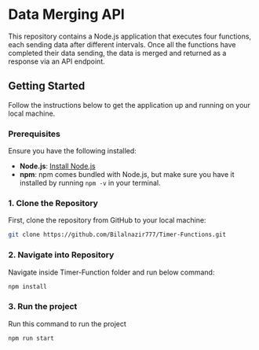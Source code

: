 # Data Merging API

This repository contains a Node.js application that executes four functions, each sending data after different intervals. Once all the functions have completed their data sending, the data is merged and returned as a response via an API endpoint.

## Getting Started

Follow the instructions below to get the application up and running on your local machine.

### Prerequisites

Ensure you have the following installed:

- **Node.js**: [Install Node.js](https://nodejs.org/)
- **npm**: npm comes bundled with Node.js, but make sure you have it installed by running `npm -v` in your terminal.

### 1. Clone the Repository

First, clone the repository from GitHub to your local machine:

```bash
git clone https://github.com/Bilalnazir777/Timer-Functions.git
```

### 2. Navigate into Repository

Navigate inside Timer-Function folder and run below command:

```bash
npm install
```

### 3. Run the project

Run this command to run the project

```bash
npm run start
```
